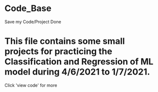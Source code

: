 # Code_Base
Save my Code/Project Done
# This file contains some small projects for practicing the Classification and Regression of ML model during 4/6/2021 to 1/7/2021.
Click 'view code' for more
